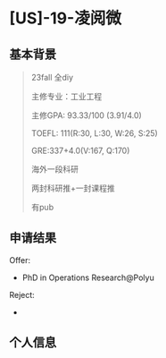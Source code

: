 # \[US\]-19-凌阅微 

## 基本背景

>23fall 全diy
>
>主修专业：工业工程
>
>主修GPA: 93.33/100 (3.91/4.0)
>
>TOEFL: 111(R:30, L:30, W:26, S:25)
>
>GRE:337+4.0(V:167, Q:170)
>
>海外一段科研
>
>两封科研推+一封课程推
>
>有pub

## 申请结果

Offer:

+ PhD in Operations Research@Polyu

Reject:

+ 

## 个人信息
